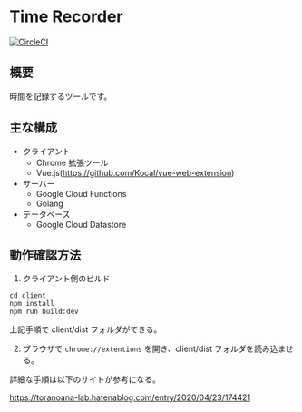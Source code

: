 # Time Recorder

[![CircleCI](https://circleci.com/gh/yusuke0701/time-recorder.svg?style=svg)](https://circleci.com/gh/yusuke0701/time-recorder)

## 概要

時間を記録するツールです。

## 主な構成

- クライアント
  - Chrome 拡張ツール
  - Vue.js(https://github.com/Kocal/vue-web-extension)
- サーバー
  - Google Cloud Functions
  - Golang
- データベース
  - Google Cloud Datastore

## 動作確認方法

1. クライアント側のビルド

```
cd client
npm install
npm run build:dev
```

上記手順で client/dist フォルダができる。

2. ブラウザで `chrome://extentions` を開き、client/dist フォルダを読み込ませる。

詳細な手順は以下のサイトが参考になる。

https://toranoana-lab.hatenablog.com/entry/2020/04/23/174421

